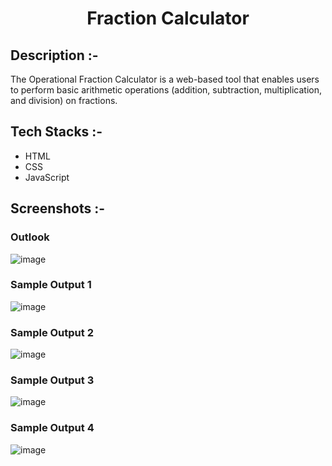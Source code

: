 # <p align="center">Fraction Calculator</p>

## Description :-

The Operational Fraction Calculator is a web-based tool that enables users to perform basic arithmetic operations (addition, subtraction, multiplication, and division) on fractions.

## Tech Stacks :-

- HTML
- CSS
- JavaScript

## Screenshots :-

### Outlook
![image](https://github.com/Rakesh9100/CalcDiverse/assets/163159351/21474ab2-77ac-4bbd-bb6a-92a3d4af7daf)

### Sample Output 1
![image](https://github.com/Rakesh9100/CalcDiverse/assets/163159351/4dc44163-55a7-4816-b63d-471512e83f08)

### Sample Output 2
![image](https://github.com/Rakesh9100/CalcDiverse/assets/163159351/b76d5303-a526-4338-9e6f-33dbaf54a051)

### Sample Output 3
![image](https://github.com/Rakesh9100/CalcDiverse/assets/163159351/508f8314-1356-417a-91c9-60af5070ef61)

### Sample Output 4
![image](https://github.com/Rakesh9100/CalcDiverse/assets/163159351/16ac9459-6f8b-4057-96fc-0887af7f5050)
